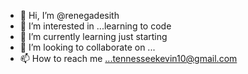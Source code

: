- 👋 Hi, I’m @renegadesith
- 👀 I’m interested in ...learning to code
- 🌱 I’m currently learning just starting
- 💞️ I’m looking to collaborate on ...
- 📫 How to reach me ...tennesseekevin10@gmail.com

<!---
renegadesith/renegadesith is a ✨ special ✨ repository because its `README.md` (this file) appears on your GitHub profile.
You can click the Preview link to take a look at your changes.
--->
